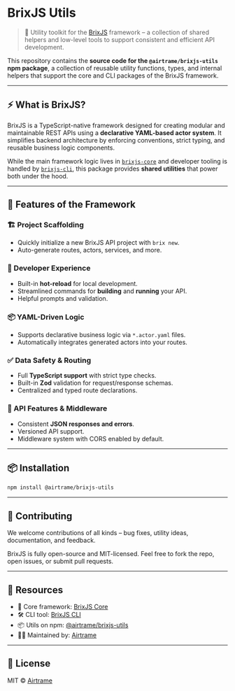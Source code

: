# BrixJS Utils

> 🧰 Utility toolkit for the [BrixJS](https://github.com/airtrame/brixjs-cli) framework – a collection of shared helpers and low-level tools to support consistent and efficient API development.

This repository contains the **source code for the `@airtrame/brixjs-utils` npm package**, a collection of reusable utility functions, types, and internal helpers that support the core and CLI packages of the BrixJS framework.

---

## ⚡ What is BrixJS?

BrixJS is a TypeScript-native framework designed for creating modular and maintainable REST APIs using a **declarative YAML-based actor system**. It simplifies backend architecture by enforcing conventions, strict typing, and reusable business logic components.

While the main framework logic lives in [`brixjs-core`](https://github.com/airtrame/brixjs-core) and developer tooling is handled by [`brixjs-cli`](https://github.com/airtrame/brixjs-cli), this package provides **shared utilities** that power both under the hood.

---

## 🚀 Features of the Framework

### 🏗️ Project Scaffolding
- Quickly initialize a new BrixJS API project with `brix new`.
- Auto-generate routes, actors, services, and more.

### 🔁 Developer Experience
- Built-in **hot-reload** for local development.
- Streamlined commands for **building** and **running** your API.
- Helpful prompts and validation.

### 📦 YAML-Driven Logic
- Supports declarative business logic via `*.actor.yaml` files.
- Automatically integrates generated actors into your routes.

### ✅ Data Safety & Routing
- Full **TypeScript support** with strict type checks.
- Built-in **Zod** validation for request/response schemas.
- Centralized and typed route declarations.

### 🧩 API Features & Middleware
- Consistent **JSON responses and errors**.
- Versioned API support.
- Middleware system with CORS enabled by default.

---

## 📦 Installation

```bash
npm install @airtrame/brixjs-utils
```


---

## 🤝 Contributing

We welcome contributions of all kinds – bug fixes, utility ideas, documentation, and feedback.

BrixJS is fully open-source and MIT-licensed. Feel free to fork the repo, open issues, or submit pull requests.

---

## 🔗 Resources

* 🧱 Core framework: [BrixJS Core](https://github.com/airtrame/brixjs-core)
* 🛠️ CLI tool: [BrixJS CLI](https://github.com/airtrame/brixjs-cli)
* 📦 Utils on npm: [@airtrame/brixjs-utils](https://www.npmjs.com/package/@airtrame/brixjs-utils)
* 🧑‍💻 Maintained by: [Airtrame](https://airtrame.com)

---

## 📄 License

MIT © [Airtrame](https://airtrame.com)


